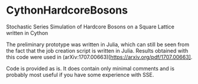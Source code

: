 # CythonHardcoreBosons
Stochastic Series Simulation of Hardcore Bosons on a Square Lattice written in Cython

The preliminary prototype was written in Julia, which can still be seen from the fact that the job creation script is written in Julia. Results obtained with this code were used in (arXiv:1707.00663)[https://arxiv.org/pdf/1707.00663].

Code is provided as is. It does contain only minimal comments and is probably most useful if you have some experience with SSE.